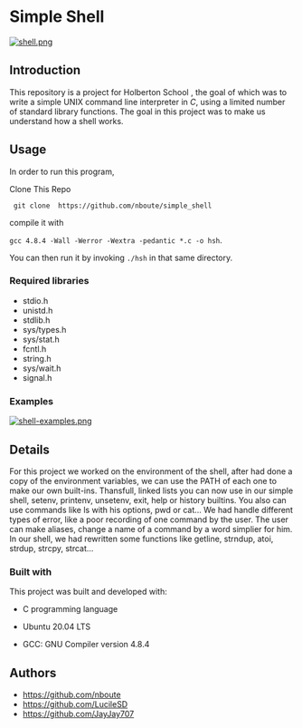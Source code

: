 # Simple Shell
[![shell.png](https://i.postimg.cc/zXMc5wT4/shell.png)](https://postimg.cc/GHFQxy7j)
## Introduction
This repository is a project for Holberton School , the goal of which was to write a simple UNIX command line interpreter in *C*, using a limited number of standard library functions. The goal in this project was to make us understand how a shell works.

## Usage 
In order to run this program, 

Clone This Repo

`` git clone  https://github.com/nboute/simple_shell``

compile it with  

`gcc 4.8.4 -Wall -Werror -Wextra -pedantic *.c -o hsh`.  

You can then run it by invoking `./hsh` in that same directory.

### Required libraries

- stdio.h
- unistd.h
- stdlib.h
- sys/types.h
- sys/stat.h
- fcntl.h
- string.h
- sys/wait.h
- signal.h

### Examples

[![shell-examples.png](https://i.postimg.cc/Jzyj5d40/shell-examples.png)](https://postimg.cc/NKcygDXv)

## Details

For this project we worked on the environment of the shell, after had done a copy of the environment variables, we can use the PATH of each one to make our own built-ins.
Thansfull, linked lists you can now use in our simple shell, setenv, printenv, unsetenv, exit, help or history builtins.
You also can use commands like ls with his options, pwd or cat…
We had handle different types of error, like a poor recording of one command by the user.
The user can make aliases, change a name of a command by a word simplier for him.
In our shell, we had rewritten some functions like getline, strndup, atoi, strdup, strcpy, strcat…

### Built with
This project was built and developed with:

- C programming language

- Ubuntu 20.04 LTS

- GCC: GNU Compiler version 4.8.4

## Authors
- https://github.com/nboute
- https://github.com/LucileSD
- https://github.com/JayJay707
